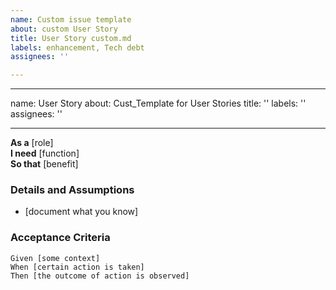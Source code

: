 ```yaml
---
name: Custom issue template
about: custom User Story
title: User Story custom.md
labels: enhancement, Tech debt
assignees: ''

---
```


---
name: User Story
about: Cust_Template for User Stories
title: ''
labels: ''
assignees: ''

---

**As a** [role]  
 **I need** [function]  
 **So that** [benefit]  

 ### Details and Assumptions
 * [document what you know]

 ### Acceptance Criteria  

 ```gherkin
 Given [some context]
 When [certain action is taken]
 Then [the outcome of action is observed]
